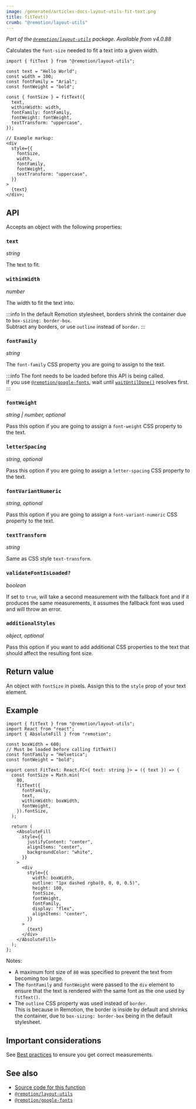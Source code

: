 ```yaml
---
image: /generated/articles-docs-layout-utils-fit-text.png
title: fitText()
crumb: "@remotion/layout-utils"
---
```


_Part of the [`@remotion/layout-utils`](/docs/layout-utils) package. Available from v4.0.88_

Calculates the `font-size` needed to fit a text into a given width.

```tsx twoslash title="FitText.tsx"
import { fitText } from "@remotion/layout-utils";

const text = "Hello World";
const width = 100;
const fontFamily = "Arial";
const fontWeight = "bold";

const { fontSize } = fitText({
  text,
  withinWidth: width,
  fontFamily: fontFamily,
  fontWeight: fontWeight,
  textTransform: "uppercase",
});

// Example markup:
<div
  style={{
    fontSize,
    width,
    fontFamily,
    fontWeight,
    textTransform: "uppercase",
  }}
>
  {text}
</div>;
```

## API

Accepts an object with the following properties:

### `text`

_string_

The text to fit.

### `withinWidth`

_number_

The width to fit the text into.

:::info
In the default Remotion stylesheet, borders shrink the container due to `box-sizing: border-box`.  
Subtract any borders, or use `outline` instead of `border`.
:::

### `fontFamily`

_string_

The `font-family` CSS property you are going to assign to the text.

:::info
The font needs to be loaded before this API is being called.  
If you use [`@remotion/google-fonts`](/docs/google-fonts), wait until [`waitUntilDone()`](/docs/google-fonts/load-font#waituntildone) resolves first.
:::

### `fontWeight`

_string | number, optional_

Pass this option if you are going to assign a `font-weight` CSS property to the text.

### `letterSpacing`

_string, optional_

Pass this option if you are going to assign a `letter-spacing` CSS property to the text.

### `fontVariantNumeric`

_string, optional_

Pass this option if you are going to assign a `font-variant-numeric` CSS property to the text.

### `textTransform`<AvailableFrom v="4.0.140"/>

_string_

Same as CSS style `text-transform`.

### `validateFontIsLoaded?`<AvailableFrom v="4.0.136"/>

_boolean_

If set to `true`, will take a second measurement with the fallback font and if it produces the same measurements, it assumes the fallback font was used and will throw an error.

### `additionalStyles`<AvailableFrom v="4.0.140"/>

_object, optional_

Pass this option if you want to add additional CSS properties to the text that should affect the resulting font size.

## Return value

An object with `fontSize` in pixels. Assign this to the `style` prop of your text element.

## Example

```tsx twoslash
import { fitText } from "@remotion/layout-utils";
import React from "react";
import { AbsoluteFill } from "remotion";

const boxWidth = 600;
// Must be loaded before calling fitText()
const fontFamily = "Helvetica";
const fontWeight = "bold";

export const FitText: React.FC<{ text: string }> = ({ text }) => {
  const fontSize = Math.min(
    80,
    fitText({
      fontFamily,
      text,
      withinWidth: boxWidth,
      fontWeight,
    }).fontSize,
  );

  return (
    <AbsoluteFill
      style={{
        justifyContent: "center",
        alignItems: "center",
        backgroundColor: "white",
      }}
    >
      <div
        style={{
          width: boxWidth,
          outline: "1px dashed rgba(0, 0, 0, 0.5)",
          height: 100,
          fontSize,
          fontWeight,
          fontFamily,
          display: "flex",
          alignItems: "center",
        }}
      >
        {text}
      </div>
    </AbsoluteFill>
  );
};
```

Notes:

- A maximum font size of `80` was specified to prevent the text from becoming too large.
- The `fontFamily` and `fontWeight` were passed to the `div` element to ensure that the text is rendered with the same font as the one used by `fitText()`.
- The `outline` CSS property was used instead of `border`.  
  This is because in Remotion, the border is inside by default and shrinks the container, due to `box-sizing: border-box` being in the default stylesheet.

## Important considerations

See [Best practices](/docs/layout-utils/best-practices) to ensure you get correct measurements.

## See also

- [Source code for this function](https://github.com/remotion-dev/remotion/blob/main/packages/layout-utils/src/layouts/fit-text.ts)
- [`@remotion/layout-utils`](/docs/layout-utils)
- [`@remotion/google-fonts`](/docs/google-fonts)
